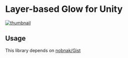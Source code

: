 # Layer-based Glow for Unity

[![thumbnail](http://img.youtube.com/vi/LnSb7l8AL4E/maxresdefault.jpg)](https://youtu.be/LnSb7l8AL4E)

## Usage
This library depends on [nobnak/Gist](https://github.com/nobnak/Gist)
